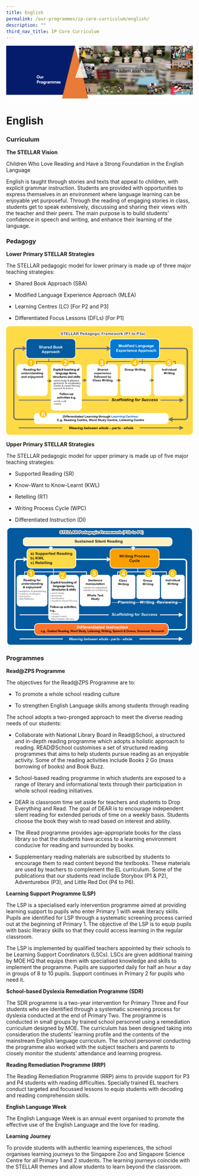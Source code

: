 ```yaml
---
title: English
permalink: /our-programmes/ip-core-curriculum/english/
description: ""
third_nav_title: IP Core Curriculum
---
```


![](/images/OurProgrammes1.png)

English
=======

  

### Curriculum

<b>The STELLAR Vision</b>

Children Who Love Reading and Have a Strong Foundation in the English Language

English is taught through stories and texts that appeal to children, with explicit grammar instruction. Students are provided with opportunities to express themselves in an environment where language learning can be enjoyable yet purposeful. Through the reading of engaging stories in class, students get to speak extensively, discussing and sharing their views with the teacher and their peers. The main purpose is to build students’ confidence in speech and writing, and enhance their learning of the language.

### Pedagogy

<b>Lower Primary STELLAR Strategies</b>

  

The STELLAR pedagogic model for lower primary is made up of three major teaching strategies:

  

*   Shared Book Approach (SBA)  
    
*   Modified Language Experience Approach (MLEA)
*   Learning Centres (LC) \[For P2 and P3\]
*   Differentiated Focus Lessons (DFLs) \[For P1\]

![](/images/English.jpeg)

<b>Upper Primary STELLAR Strategies</b>

  

The STELLAR pedagogic model for upper primary is made up of five major teaching strategies:

  

*   Supported Reading (SR)  
    
*   Know-Want to Know-Learnt (KWL)  
    
*   Retelling (RT)  
    
*   Writing Process Cycle (WPC)  
    
*   Differentiated Instruction (DI)

![](/images/Stellar%20Pedagogic%20Framework%20(P3b%20to%20P6).png)

### Programmes

  

<b>Read@ZPS Programme</b>

  

The objectives for the Read@ZPS Programme are to:

  

*   To promote a whole school reading culture  
    
*   To strengthen English Language skills among students through reading  
    

  

The school adopts a two-pronged approach to meet the diverse reading needs of our students:

  

*   Collaborate with National Library Board in Read@School, a structured and in-depth reading programme which adopts a holistic approach to reading. READ@School customises a set of structured reading programmes that aims to help students pursue reading as an enjoyable activity. Some of the reading activities include Books 2 Go (mass borrowing of books) and Book Buzz.  
    

  

*   School-based reading programme in which students are exposed to a range of literary and informational texts through their participation in whole school reading initiatives.  
    

  

*   DEAR is classroom time set aside for teachers and students to Drop Everything and Read. The goal of DEAR is to encourage independent silent reading for extended periods of time on a weekly basis. Students choose the book they wish to read based on interest and ability.  
    

  

*   The iRead programme provides age-appropriate books for the class library so that the students have access to a learning environment conducive for reading and surrounded by books.  
    

  

*   Supplementary reading materials are subscribed by students to encourage them to read content beyond the textbooks. These materials are used by teachers to complement the EL curriculum. Some of the publications that our students read include Storybox (P1 & P2), Adventurebox (P3), and Little Red Dot (P4 to P6).

<b>Learning Support Programme (LSP)</b>

  

The LSP is a specialised early intervention programme aimed at providing learning support to pupils who enter Primary 1 with weak literacy skills. Pupils are identified for LSP through a systematic screening process carried out at the beginning of Primary 1. The objective of the LSP is to equip pupils with basic literacy skills so that they could access learning in the regular classroom.

  

The LSP is implemented by qualified teachers appointed by their schools to be Learning Support Coordinators (LSCs). LSCs are given additional training by MOE HQ that equips them with specialised knowledge and skills to implement the programme. Pupils are supported daily for half an hour a day in groups of 8 to 10 pupils. Support continues in Primary 2 for pupils who need it.

  

<b>School-based Dyslexia Remediation Programme (SDR)</b>

  

The SDR programme is a two-year intervention for Primary Three and Four students who are identified through a systematic screening process for dyslexia conducted at the end of Primary Two. The programme is conducted in small groups by trained school personnel using a remediation curriculum designed by MOE. The curriculum has been designed taking into consideration the students’ learning profile and the contents of the mainstream English language curriculum. The school personnel conducting the programme also worked with the subject teachers and parents to closely monitor the students’ attendance and learning progress.

  

<b>Reading Remediation Programme (RRP)</b>

The Reading Remediation Programme (RRP) aims to provide support for P3 and P4 students with reading difficulties. Specially trained EL teachers conduct targeted and focussed lessons to equip students with decoding and reading comprehension skills.

  

<b>English Language Week</b>

  

The English Language Week is an annual event organised to promote the effective use of the English Language and the love for reading.

  

<b>Learning Journey</b>

To provide students with authentic learning experiences, the school organises learning journeys to the Singapore Zoo and Singapore Science Centre for all Primary 1 and 2 students. The learning journeys coincide with the STELLAR themes and allow students to learn beyond the classroom.
